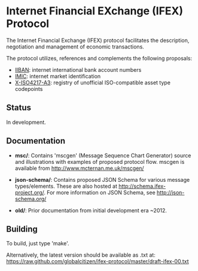 Internet Financial EXchange (IFEX) Protocol
===========================================

The Internet Financial Exchange (IFEX) protocol facilitates the 
description, negotiation and management of economic transactions.

The protocol utilizes, references and complements the following proposals:
 * [IIBAN](https://github.com/globalcitizen/iiban): internet international bank account numbers
 * [IMIC](https://github.com/globalcitizen/imic): internet market identification
 * [X-ISO4217-A3](https://github.com/globalcitizen/x-iso4217-a3): registry of unofficial ISO-compatible asset type codepoints

Status
------
In development.

Documentation
-------------
* __msc/__:
  Contains 'mscgen' (Message Sequence Chart Generator) source and
  illustrations with examples of proposed protocol flow.  mscgen
  is available from http://www.mcternan.me.uk/mscgen/

* __json-schema/__:
  Contains proposed JSON Schema for various message types/elements.
  These are also hosted at http://schema.ifex-project.org/. For
  more information on JSON Schema, see http://json-schema.org/

* __old/__:
  Prior documentation from initial development era ~2012.

Building
--------
To build, just type 'make'.

Alternatively, the latest version should be available as .txt at:
https://raw.github.com/globalcitizen/ifex-protocol/master/draft-ifex-00.txt
